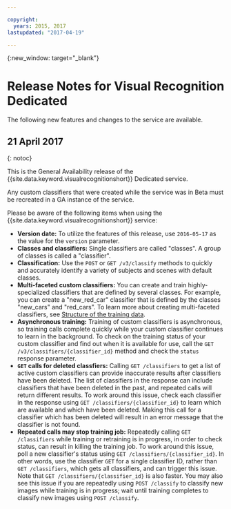 ```yaml
---

copyright:
  years: 2015, 2017
lastupdated: "2017-04-19"

---
```


{:new_window: target="_blank"}

# Release Notes for Visual Recognition Dedicated
The following new features and changes to the service are available.

## 21 April 2017
{: notoc}

This is the General Availability release of the {{site.data.keyword.visualrecognitionshort}} Dedicated service.

Any custom classifiers that were created while the service was in Beta must be recreated in a GA instance of the service.

Please be aware of the following items when using the {{site.data.keyword.visualrecognitionshort}} service:

- **Version date:** To utilize the features of this release, use `2016-05-17` as the value for the `version` parameter.
- **Classes and classifiers:** Single classifiers are called "classes". A group of classes is called a "classifier".
- **Classification:** Use the `POST` or `GET /v3/classify` methods to quickly and accurately identify a variety of subjects and scenes with default classes.
- **Multi-faceted custom classifiers:** You can create and train highly-specialized classifiers that are defined by several classes. For example, you can create a "new\_red\_car" classifier that is defined by the classes "new\_cars" and "red\_cars". To learn more about creating multi-faceted classifiers, see [Structure of the training data](customizing.html#structure).
- **Asynchronous training:** Training of custom classifiers is asynchronous, so training calls complete quickly while your custom classifier continues to learn in the background. To check on the training status of your custom classifier and find out when it is available for use, call the `GET /v3/classifiers/{classifier_id}` method and check the `status` response parameter.
- **`GET` calls for deleted classfiers:** Calling `GET /classifiers` to get a list of active custom classifiers can provide inaccurate results after classifiers have been deleted.  The list of classifiers in the response can include classifiers that have been deleted in the past, and repeated calls will return different results. To work around this issue, check each classifier in the response using `GET /classifiers/{classifier_id}` to learn which are available and which have been deleted.  Making this call for a classifier which has been deleted will result in an error message that the classifier is not found.
- **Repeated calls may stop training job:** Repeatedly calling `GET /classifiers` while training or retraining is in progress, in order to check status, can result in killing the training job. To work around this issue, poll a new classifier's status using `GET /classifiers/{classifier_id}`. In other words, use the classifier `GET` for a single classifier ID, rather than `GET /classifiers`, which gets all classifiers, and can trigger this issue. Note that `GET /classifiers/{classifier_id}` is also faster. You may also see this issue if you are repeatedly using `POST /classify` to classify new images while training is in progress; wait until training completes to classify new images using `POST /classify`.
